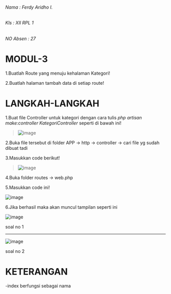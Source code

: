 ###### Nama : Ferdy Aridho I.
###### Kls : XII RPL 1
###### NO Absen : 27

# MODUL-3

1.Buatlah Route yang menuju kehalaman Kategori!

2.Buatlah halaman tambah data di setiap route!

# LANGKAH-LANGKAH

1.Buat file Controller untuk kategori dengan cara tulis _php artisan make:controller KategoriController_ seperti di bawah ini!
>![image](https://user-images.githubusercontent.com/109930428/182094556-72955f2a-3d1e-4364-954a-cf082aef5056.png)

2.Buka file tersebut di folder APP -> http -> controller -> cari file yg sudah dibuat tadi

3.Masukkan code berikut!
>![image](https://user-images.githubusercontent.com/109930428/182096489-32d6102a-d897-443b-8c6c-a31734657010.png)

4.Buka folder routes -> web.php 

5.Masukkan code ini!

![image](https://user-images.githubusercontent.com/109930428/182103057-4c246316-c8f5-49d3-b9f8-76fd15e258de.png)

6.Jika berhasil maka akan muncul tampilan seperti ini

![image](https://user-images.githubusercontent.com/109930428/182103314-426a0776-8a4e-4f79-a988-a06789083e78.png)

soal no 1

-----------------------------------------------------------------------------------------

![image](https://user-images.githubusercontent.com/109930428/182103702-2bde94d6-a30f-4cbd-8c4f-4dfc074f2306.png)

soal no 2


# KETERANGAN

-index berfungsi sebagai nama 
